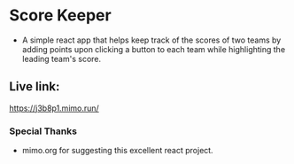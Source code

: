 # Score Keeper

* A simple react app that helps keep track of the scores of two teams by adding points upon clicking a button to each team while highlighting the leading team's score.

## Live link:
https://j3b8p1.mimo.run/

### Special Thanks
* mimo.org for suggesting this excellent react project.
